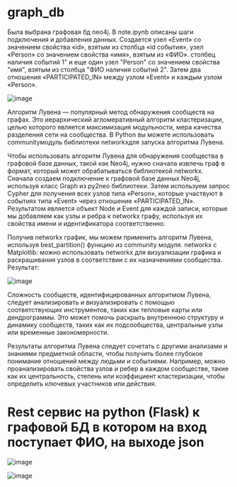 # graph_db

Была выбрана графовая бд neo4j. В note.ipynb описаны шаги подключения и добавления данных.
Создается узел «Event» со значением свойства «id», взятым из столбца «id события», узел «Person» со значением свойства «имя», взятым из «ФИО». столбец наличия событий 1" и еще один узел "Person" со значением свойства "имя", взятым из столбца "ФИО наличия событий 2".
Затем два отношения «PARTICIPATED_IN» между узлом «Event» и каждым узлом «Person».

![image](https://user-images.githubusercontent.com/81826648/225326245-1aa9c45b-34e1-4bfa-95e3-95dd64792c78.png)

Алгоритм Лувена — популярный метод обнаружения сообществ на графах. Это иерархический агломеративный алгоритм кластеризации, целью которого является максимизация модульности, мера качества разделения сети на сообщества. В Python вы можете использовать communityмодуль библиотеки networkxдля запуска алгоритма Лувена.

Чтобы использовать алгоритм Лувена для обнаружения сообщества в графовой базе данных, такой как Neo4j, нужно сначала извлечь граф в формат, который может обрабатываться библиотекой networkx.
Cначала создаем подключение к графовой базе данных Neo4j, используя класс Graph из py2neo библиотеки. Затем используем запрос Cypher для получения всех узлов типа «Person», которые участвуют в событиях типа «Event» через отношение «PARTICIPATED_IN». Результатом является объект Node и Event для каждой записи, которые мы добавляем как узлы и ребра к networkx графу, используя их свойства имени и идентификатора соответственно.

Получив networkx график, мы можем применить алгоритм Лувена, используя best_partition() функцию из community модуля. 
networkx с Matplotlib: можно использовать networkx для визуализации графика и раскрашивания узлов в соответствии с их назначениями сообщества. Результат:



![image](https://user-images.githubusercontent.com/81826648/225325766-4019a656-f14e-42be-9b19-4b0649e44bb7.png)

Сложность сообществ, идентифицированных алгоритмом Лувена, следует анализировать и визуализировать с помощью соответствующих инструментов, таких как тепловые карты или дендрограммы. Это может помочь раскрыть внутреннюю структуру и динамику сообществ, таких как их подсообщества, центральные узлы или временные закономерности.

Результаты алгоритма Лувена следует сочетать с другими анализами и знаниями предметной области, чтобы получить более глубокое понимание отношений между людьми и событиями. Например, можно проанализировать свойства узлов и ребер в каждом сообществе, такие как их центральность, степень или коэффициент кластеризации, чтобы определить ключевых участников или действия.


# Rest сервис на python (Flask) к графовой БД в котором на вход поступает ФИО, на выходе json

![image](https://user-images.githubusercontent.com/81826648/225325884-486a134e-6ce1-4ecf-b43f-37b06639d369.png)

![image](https://user-images.githubusercontent.com/81826648/225326168-6055d3ac-0c9d-4f28-982c-494631fd39cb.png)
